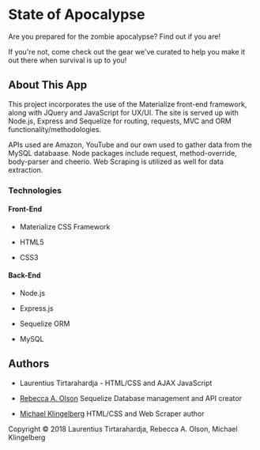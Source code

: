 # State of Apocalypse

Are you prepared for the zombie apocalypse? Find out if you are!

If you're not, come check out the gear we've curated to help you make it out there when survival is up to you!

## About This App

This project incorporates the use of the Materialize front-end framework, along with JQuery and JavaScript for UX/UI. The site is served up with Node.js, Express and Sequelize for routing, requests, MVC and ORM functionality/methodologies.

APIs used are Amazon, YouTube and our own used to gather data from the MySQL databaase. Node packages include request, method-override, body-parser and cheerio. Web Scraping is utilized as well for data extraction.

### Technologies

#### Front-End

* Materialize CSS Framework

* HTML5

* CSS3

#### Back-End

* Node.js

* Express.js

* Sequelize ORM

* MySQL

## Authors

* Laurentius Tirtarahardja - HTML/CSS and AJAX JavaScript

* <a href="https://github.com/rebbbeccao">Rebecca A. Olson</a> Sequelize Database management and API creator

* <a href="https://github.com/mdk82">Michael Klingelberg</a> HTML/CSS and Web Scraper author

Copyright &copy; 2018 Laurentius Tirtarahardja, Rebecca A. Olson, Michael Klingelberg

